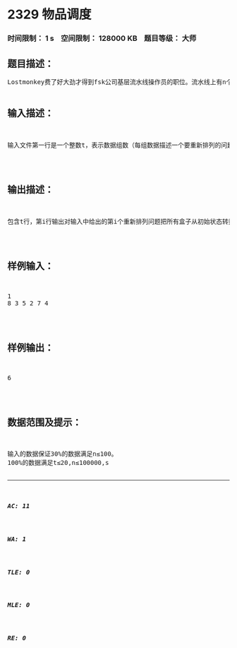 # 2329 物品调度   
### 时间限制： 1 s&nbsp;&nbsp;&nbsp;&nbsp;空间限制： 128000 KB&nbsp;&nbsp;&nbsp;&nbsp;题目等级： 大师  
## 题目描述：  

<pre>
Lostmonkey费了好大劲才得到fsk公司基层流水线操作员的职位。流水线上有n个位置，从0到n-1依次编号，一开始的初始状态为：0号位置为空位，对0<i<n，i号位置上有编号为i的盒子。  
Lostmonkey要按以下规则重新排列这些盒子。   
重新排列的规则由5个数q，p，m，d，s来描述，其中s表示要求s号位置最终为空位。为了确定所有盒子的最终位置，首先生成一个序列c，c0=0，ci+1=(ci*q+p) mod m。然后从编号为1的盒子开始按编号从小到大的顺序依次生成每个盒子的最终位置直到给编号为n-1的盒子生成最终位置。假设编号为i的盒子最终被放到posi号位置，那么posi=(ci+d*xi+yi) mod n，其中xi和yi是为确保编号为i的盒子不与编号小于i的盒子放到相同位置而由你设定的非负整数，且posi不能为s。若有多个xi和yi满足要求，你必须选择最小的yi，在yi相同时必须选择最小的xi。   
这样，根据以上规则你可以确定所有盒子的最终位置，也就是终止状态。   
假设通过一次移动你可以把某个盒子移到空位上，移动后被移盒子原来所在位置变成空位。   
请问最少需要多少次移动才能把所有盒子从初始状态转换成终止状态？
</pre>
  
  
## 输入描述：  

<pre>
输入文件第一行是一个整数t，表示数据组数（每组数据描述一个要重新排列的问题） 。接下来从输入文件第二行开始有t组数据，每组数据只有一行，是用空格隔开的六个整数n，s，q，p，m，d，其含义如上所述。
</pre>
  
  
## 输出描述：  

<pre>
包含t行，第i行输出对输入中给出的第i个重新排列问题把所有盒子从初始状态转换成终止状态需要的最少移动次数。
</pre>
  
  
## 样例输入：  

<pre>
1   
8 3 5 2 7 4
</pre>
  
  
## 样例输出：  

<pre>
6 
</pre>
  
  
## 数据范围及提示：  

<pre>
输入的数据保证30%的数据满足n≤100。
100%的数据满足t≤20,n≤100000,s<n。其余的所有数字均为不超过100000的正整数。
</pre>
  
  
***  

##### AC: 11  
##### WA: 1  
##### TLE: 0  
##### MLE: 0  
##### RE: 0  
